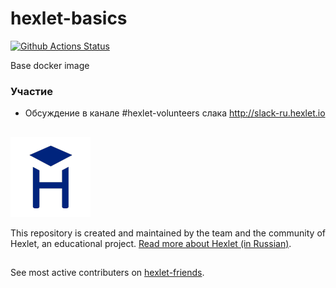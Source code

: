 # hexlet-basics

[![Github Actions Status](../../workflows/Docker/badge.svg)](../../actions)

Base docker image

### Участие

* Обсуждение в канале #hexlet-volunteers слака http://slack-ru.hexlet.io

##
[![Hexlet Ltd. logo](https://raw.githubusercontent.com/Hexlet/assets/master/images/hexlet_logo128.png)](https://ru.hexlet.io/pages/about?utm_source=github&utm_medium=link&utm_campaign=exercises-javascript)

This repository is created and maintained by the team and the community of Hexlet, an educational project. [Read more about Hexlet (in Russian)](https://ru.hexlet.io/pages/about?utm_source=github&utm_medium=link&utm_campaign=exercises-base).
##

See most active contributers on [hexlet-friends](https://friends.hexlet.io/).
